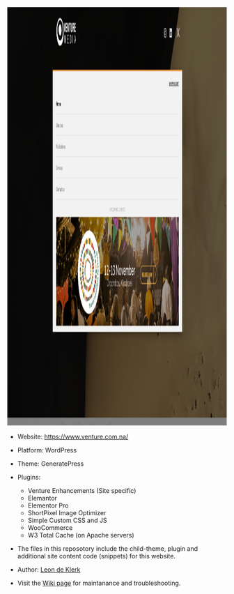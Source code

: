 <img width="1900" height="960" alt="Image" src="docs/Screenshot From 2025-09-27 15-37-34.png" />


- Website: https://www.venture.com.na/
- Platform: WordPress
- Theme: GeneratePress
- Plugins:
    - Venture Enhancements (Site specific)
    - Elemantor
    - Elementor Pro
    - ShortPixel Image Optimizer
    - Simple Custom CSS and JS
    - WooCommerce
    - W3 Total Cache (on Apache servers)

- The files in this reposotory include the child-theme, plugin and additional site content code (snippets) for this website.
- Author: [Leon de Klerk](https://github.com/Leon2332)
- Visit the [Wiki page](https://github.com/venture-media/Venture-Media/wiki) for maintanance and troubleshooting.
